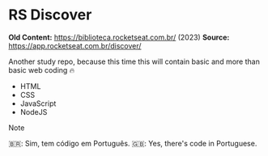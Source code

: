 # RS Discover

**Old Content:** <https://biblioteca.rocketseat.com.br/> (2023)
**Source:** <https://app.rocketseat.com.br/discover/>

Another study repo, because this time this will contain basic and more than basic web coding 🔥

- HTML
- CSS
- JavaScript
- NodeJS

> [!NOTE]
> 🇧🇷: Sim, tem código em Português.
> 🇬🇧: Yes, there's code in Portuguese.
